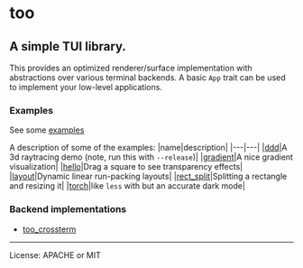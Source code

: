 # too

## A simple TUI library.

This provides an optimized renderer/surface implementation with abstractions over various terminal backends. A basic `App` trait can be used to implement your low-level applications.

### Examples

See some [examples](https://github.com/museun/too/tree/dev/too/examples)

A description of some of the examples:
|name|description|
|---|---|
|[ddd](https://github.com/museun/too/tree/dev/too/examples/ddd.rs)|A 3d raytracing demo (note, run this with `--release`)|
|[gradient](https://github.com/museun/too/tree/dev/too/examples/gradient.rs)|A nice gradient visualization|
|[hello](https://github.com/museun/too/tree/dev/too/examples/hello.rs)|Drag a square to see transparency effects|
|[layout](https://github.com/museun/too/tree/dev/too/examples/layout.rs)|Dynamic linear run-packing layouts|
|[rect_split](https://github.com/museun/too/tree/dev/too/examples/rect_split.rs)|Splitting a rectangle and resizing it|
|[torch](https://github.com/museun/too/tree/dev/too/examples/torch.rs)|like `less` with but an accurate dark mode|

### Backend implementations

- [too_crossterm](https://crates.io/too_crossterm)

---

License: APACHE or MIT
